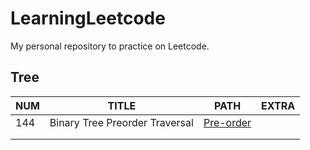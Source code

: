 # LearningLeetcode
My personal repository to practice on Leetcode.

## Tree

| NUM | TITLE | PATH | EXTRA |
|---|---|---|---|
| 144 | Binary Tree Preorder Traversal | [Pre-order](./src/Tree/PreorderTraversal.java) |   |
|   |   |   |   |
|   |   |   |   |